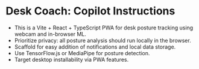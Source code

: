 <!-- Use this file to provide workspace-specific custom instructions to Copilot. For more details, visit https://code.visualstudio.com/docs/copilot/copilot-customization#_use-a-githubcopilotinstructionsmd-file -->

# Desk Coach: Copilot Instructions

- This is a Vite + React + TypeScript PWA for desk posture tracking using webcam and in-browser ML.
- Prioritize privacy: all posture analysis should run locally in the browser.
- Scaffold for easy addition of notifications and local data storage.
- Use TensorFlow.js or MediaPipe for posture detection.
- Target desktop installability via PWA features.
